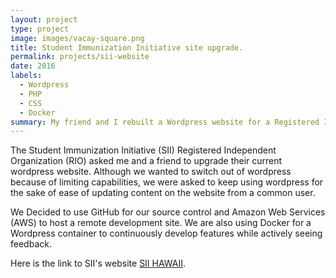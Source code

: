 ```yaml
---
layout: project
type: project
image: images/vacay-square.png
title: Student Immunization Initiative site upgrade. 
permalink: projects/sii-website
date: 2016
labels:
  - Wordpress
  - PHP
  - CSS
  - Docker
summary: My friend and I rebuilt a Wordpress website for a Registered Independent Organization at UH Manoa.
---
```


The Student Immunization Initiative (SII) Registered Independent Organization (RIO) asked me and a friend to upgrade their current wordpress website. Although we wanted to switch out of wordpress because of limiting capabilities, we were asked to keep using wordpress for the sake of ease of updating content on the website from a common user.

We Decided to use GitHub for our source control and Amazon Web Services (AWS) to host a remote development site. We are also using Docker for a Wordpress container to continuously develop features while actively seeing feedback.



Here is the link to SII's website  [SII HAWAII](https://siihawaii.org/).




